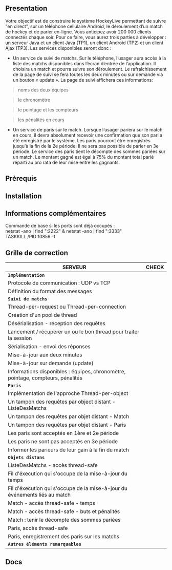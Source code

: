 ## Presentation

Votre objectif est de construire le système HockeyLive permettant de suivre "en direct", sur un téléphone cellulaire 
Android, le déroulement d’un match de hockey et de parier en-ligne. Vous anticipez avoir 200 000 clients connectés
chaque soir. Pour ce faire, vous aurez trois parties à développer : un serveur Java et un client Java (TP1), un client
Android (TP2) et un client Ajax (TP3). Les services disponibles seront donc :

* Un service de suivi de matchs. Sur le téléphone, l’usager aura accès à la liste des matchs disponibles dans
l’écran d’entrée de l’application. Il choisira un match et pourra suivre son déroulement. Le rafraîchissement
de la page de suivi se fera toutes les deux minutes ou sur demande via un bouton « update ». La page de
suivi affichera ces informations:

> noms des deux équipes

> le chronomètre

> le pointage et les compteurs

> les pénalités en cours

* Un service de paris sur le match. Lorsque l’usager pariera sur le match en cours, il devra absolument
recevoir une confirmation que son pari a été enregistré par le système. Les paris pourront être enregistrés
jusqu'à la fin de la 2e période. Il ne sera pas possible de parier en 3e période. Le service des paris tient le
décompte des sommes pariées sur un match. Le montant gagné est égal à 75% du montant total parié réparti
au pro rata de leur mise entre les gagnants.


## Prérequis


## Installation


## Informations complémentaires

Commande de base si les ports sont déjà occupés :<br />
netstat -ano | find ":2222" & netstat -ano | find ":3333" <br />
TASKKILL /PID 10856 -f <br />


## Grille de correction

| SERVEUR                                                                        | CHECK                               |
| -------------------------------------------------------------------------------|                       -------------:|
| **`Implémentation`**				                                             |                                     |
| Protocole de communication : UDP vs TCP                                        | 		                               |
| Définition du format des messages                                              | 		                               |
| **`Suivi de matchs`**				                                             |                                     |
| Thread-per-request ou Thread-per-connection                                    | 		                               |
| Création d'un pool de thread                                                   | 		                               |
| Désérialisation - réception des requêtes                                       | 		                               |
| Lancement / récupérer un ou le bon thread pour traiter la session              |                                     |
| Sérialisation - envoi des réponses                                             | 		                               |
| Mise-à-jour aux deux minutes                                                   | 		                               |
| Mise-à-jour sur demande (update)                                               | 		                               |
| Informations disponibles : équipes, chronomètre, pointage, compteurs, pénalités| 		                               |
| **`Paris`**		                                                             |                                     |
| Implémentation de l'approche Thread-per-object                                 | 		                               |
| Un tampon des requêtes par object distant - ListeDesMatchs                     | 		                               |
| Un tampon des requêtes par objet distant - Match                               | 		                               |
| Un tampon des requêtes par objet distant - Paris                               | 		                               |
| Les paris sont acceptés en 1ère et 2e période                                  | 		                               |
| Les paris ne sont pas acceptés en 3e période                                   | 		                               |
| Informer les parieurs de leur gain à la fin du match                           | 		                               |
| **`Objets distans`**				                                             |                                     |
| ListeDesMatchs - accès thread-safe                                             |                                     |
| Fil d'éxecution qui s'occupe de la mise-à-jour du temps                        |                                     |
| Fil d'éxecution qui s'occupe de la mise-à-jour du événements liés au match     |                                     |
| Match - accès thread-safe - temps                                              |                                     |
| Match - accès thread-safe - buts et pénalités                                  |                                     |
| Match : tenir le décompte des sommes pariées                                   |                                     |
| Paris, accès thread-safe                                                       |                                     |
| Paris, enregistrement des paris sur les matchs                                 |                                     |
| **`Autres éléments remarquables`**				                             |                                     |

## Docs

